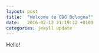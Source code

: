 ```yaml
---
layout: post
title:  "Welcome to GDG Bologna!"
date:   2016-02-12 21:19:32 +0100
categories: jekyll update
---
```

Hello!

